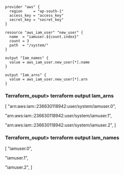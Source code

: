 ~~~ 
provider "aws" {
  region     = "ap-south-1"
  access_key = "access_key"
  secret_key = "secret_key"
}

resource "aws_iam_user" "new_user" {
  name  = "iamuser.${count.index}"
  count = 3
  path  = "/system/"
}

output "Iam_names" {
  value = aws_iam_user.new_user[*].name
}

output "Iam_arns" {
  value = aws_iam_user.new_user[*].arn
}

~~~ 



### Terraform_ouput> terraform output Iam_arns

[
  "arn:aws:iam::236630118942:user/system/iamuser.0",
  
  "arn:aws:iam::236630118942:user/system/iamuser.1",
  
  "arn:aws:iam::236630118942:user/system/iamuser.2",
]
### Terraform_ouput> terraform output Iam_names
[
  "iamuser.0",
  
  "iamuser.1",
  
  "iamuser.2",
]

